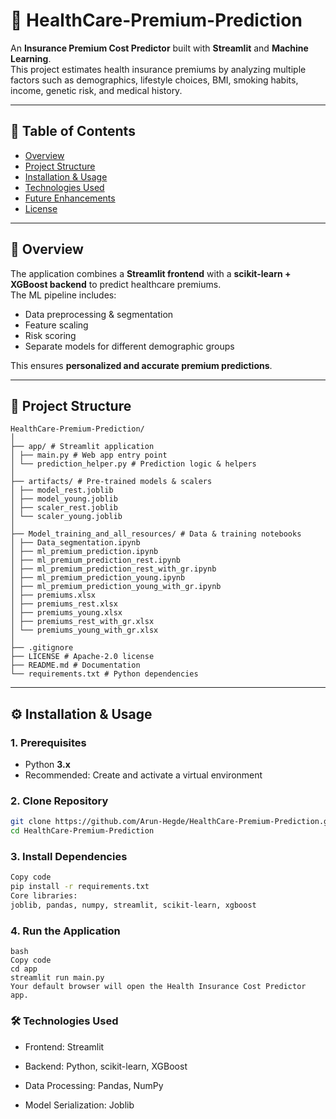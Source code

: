 # 🏥 HealthCare-Premium-Prediction

An **Insurance Premium Cost Predictor** built with **Streamlit** and **Machine Learning**.  
This project estimates health insurance premiums by analyzing multiple factors such as demographics, lifestyle choices, BMI, smoking habits, income, genetic risk, and medical history.  

---

## 📖 Table of Contents
- [Overview](#-overview)
- [Project Structure](#-project-structure)
- [Installation & Usage](#️-installation--usage)
- [Technologies Used](#-technologies-used)
- [Future Enhancements](#-future-enhancements)
- [License](#-license)

---

## 🚀 Overview
The application combines a **Streamlit frontend** with a **scikit-learn + XGBoost backend** to predict healthcare premiums.  
The ML pipeline includes:
- Data preprocessing & segmentation  
- Feature scaling  
- Risk scoring  
- Separate models for different demographic groups  

This ensures **personalized and accurate premium predictions**.

---

## 📂 Project Structure

```
HealthCare-Premium-Prediction/
│
├── app/ # Streamlit application 
│ ├── main.py # Web app entry point 
│ └── prediction_helper.py # Prediction logic & helpers 
│
├── artifacts/ # Pre-trained models & scalers 
│ ├── model_rest.joblib 
│ ├── model_young.joblib 
│ ├── scaler_rest.joblib 
│ └── scaler_young.joblib 
│
├── Model_training_and_all_resources/ # Data & training notebooks 
│ ├── Data_segmentation.ipynb 
│ ├── ml_premium_prediction.ipynb 
│ ├── ml_premium_prediction_rest.ipynb 
│ ├── ml_premium_prediction_rest_with_gr.ipynb 
│ ├── ml_premium_prediction_young.ipynb 
│ ├── ml_premium_prediction_young_with_gr.ipynb 
│ ├── premiums.xlsx 
│ ├── premiums_rest.xlsx 
│ ├── premiums_young.xlsx 
│ ├── premiums_rest_with_gr.xlsx 
│ └── premiums_young_with_gr.xlsx 
│
├── .gitignore 
├── LICENSE # Apache-2.0 license
├── README.md # Documentation 
└── requirements.txt # Python dependencies 

```
---

## ⚙️ Installation & Usage

### 1. Prerequisites
- Python **3.x**  
- Recommended: Create and activate a virtual environment  

### 2. Clone Repository
```bash
git clone https://github.com/Arun-Hegde/HealthCare-Premium-Prediction.git
cd HealthCare-Premium-Prediction
```

### 3. Install Dependencies

```bash
Copy code
pip install -r requirements.txt
Core libraries:
joblib, pandas, numpy, streamlit, scikit-learn, xgboost
```

### 4. Run the Application
```
bash
Copy code
cd app
streamlit run main.py
Your default browser will open the Health Insurance Cost Predictor app.
```

### 🛠️ Technologies Used

- Frontend: Streamlit

- Backend: Python, scikit-learn, XGBoost

- Data Processing: Pandas, NumPy

- Model Serialization: Joblib
